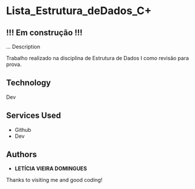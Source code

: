 # Lista_Estrutura_deDados_C+
  ## !!! Em construção !!!

... Description

Trabalho realizado na disciplina de Estrutura de Dados I como revisão para prova.
 
 
## Technology 
 
Dev
 

## Services Used
 
* Github
* Dev

## Authors
 
* **LETÍCIA VIEIRA DOMINGUES**
 
 
Thanks to visiting me and good coding!
